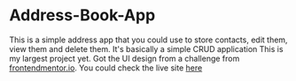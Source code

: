 # Address-Book-App
This is a simple address app that you could use to store contacts, edit them, view them and delete them. It's basically a simple CRUD application
This is my largest project yet. Got the UI design from a challenge from [frontendmentor.io](https://www.frontendmentor.io/challenges/invoice-app-i7KaLTQjl).
You could check the live site [here](https://mecontactapp.netlify.app/)
